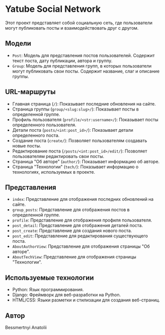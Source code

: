 # Yatube Social Network

Этот проект представляет собой социальную сеть, где пользователи могут публиковать посты и взаимодействовать друг с другом.

## Модели

- `Post`: Модель для представления постов пользователей. Содержит текст поста, дату публикации, автора и группу.
- `Group`: Модель для представления групп, в которых пользователи могут публиковать свои посты. Содержит название, слаг и описание группы.

## URL-маршруты

- Главная страница (`/`): Показывает последние обновления на сайте.
- Страница группы (`group/<slug:slug>/`): Показывает посты в определенной группе.
- Профиль пользователя (`profile/<str:username>/`): Показывает посты определенного пользователя.
- Детали поста (`posts/<int:post_id>/`): Показывает детали определенного поста.
- Создание поста (`create/`): Позволяет пользователям создавать новые посты.
- Редактирование поста (`/posts/<int:post_id>/edit/`): Позволяет пользователям редактировать свои посты.
- Страница "Об авторе" (`author/`): Показывает информацию об авторе.
- Страница "Технологии" (`tech/`): Показывает информацию о технологиях, используемых в проекте.

## Представления

- `index`: Представление для отображения последних обновлений на сайте.
- `group_posts`: Представление для отображения постов в определенной группе.
- `profile`: Представление для отображения профиля пользователя.
- `post_detail`: Представление для отображения деталей поста.
- `post_create`: Представление для создания нового поста.
- `post_edit`: Представление для редактирования существующего поста.
- `AboutAuthorView`: Представление для отображения страницы "Об авторе".
- `AboutTechView`: Представление для отображения страницы "Технологии".

## Используемые технологии

- Python: Язык программирования.
- Django: Фреймворк для веб-разработки на Python.
- HTML/CSS: Языки разметки и стилизации для создания веб-страниц.

## Автор

Bessmertnyi Anatolii
